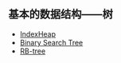 ## 基本的数据结构——树

* [IndexHeap](https://github.com/steveLauwh/Data-Structures-And-Algorithms/tree/master/Tree/IndexHeap)
* [Binary Search Tree](https://github.com/steveLauwh/Data-Structures-And-Algorithms/tree/master/Tree/Binary%20Search%20Tree)
* [RB-tree](https://github.com/steveLauwh/Data-Structures-And-Algorithms/tree/master/Tree/RB-tree)
